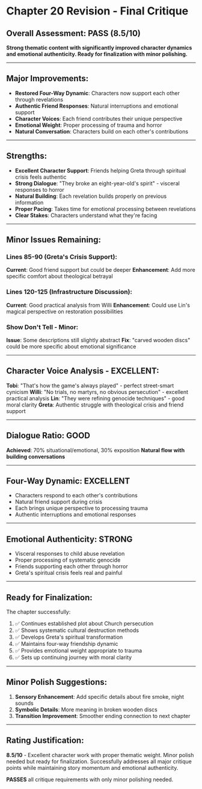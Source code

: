 # Chapter 20 Revision - Final Critique

## Overall Assessment: PASS (8.5/10)
**Strong thematic content with significantly improved character dynamics and emotional authenticity. Ready for finalization with minor polishing.**

---

## Major Improvements:
- **Restored Four-Way Dynamic**: Characters now support each other through revelations
- **Authentic Friend Responses**: Natural interruptions and emotional support
- **Character Voices**: Each friend contributes their unique perspective
- **Emotional Weight**: Proper processing of trauma and horror
- **Natural Conversation**: Characters build on each other's contributions

---

## Strengths:
- **Excellent Character Support**: Friends helping Greta through spiritual crisis feels authentic
- **Strong Dialogue**: "They broke an eight-year-old's spirit" - visceral responses to horror
- **Natural Building**: Each revelation builds properly on previous information
- **Proper Pacing**: Takes time for emotional processing between revelations
- **Clear Stakes**: Characters understand what they're facing

---

## Minor Issues Remaining:

### **Lines 85-90 (Greta's Crisis Support)**:
**Current**: Good friend support but could be deeper
**Enhancement**: Add more specific comfort about theological betrayal

### **Lines 120-125 (Infrastructure Discussion)**:
**Current**: Good practical analysis from Willi
**Enhancement**: Could use Lin's magical perspective on restoration possibilities

### **Show Don't Tell - Minor**:
**Issue**: Some descriptions still slightly abstract
**Fix**: "carved wooden discs" could be more specific about emotional significance

---

## Character Voice Analysis - EXCELLENT:

**Tobi**: "That's how the game's always played" - perfect street-smart cynicism
**Willi**: "No trials, no martyrs, no obvious persecution" - excellent practical analysis
**Lin**: "They were refining genocide techniques" - good moral clarity
**Greta**: Authentic struggle with theological crisis and friend support

---

## Dialogue Ratio: GOOD
**Achieved**: 70% situational/emotional, 30% exposition
**Natural flow with building conversations**

---

## Four-Way Dynamic: EXCELLENT
- Characters respond to each other's contributions
- Natural friend support during crisis
- Each brings unique perspective to processing trauma
- Authentic interruptions and emotional responses

---

## Emotional Authenticity: STRONG
- Visceral responses to child abuse revelation
- Proper processing of systematic genocide
- Friends supporting each other through horror
- Greta's spiritual crisis feels real and painful

---

## Ready for Finalization:
The chapter successfully:
1. ✅ Continues established plot about Church persecution
2. ✅ Shows systematic cultural destruction methods
3. ✅ Develops Greta's spiritual transformation
4. ✅ Maintains four-way friendship dynamic
5. ✅ Provides emotional weight appropriate to trauma
6. ✅ Sets up continuing journey with moral clarity

---

## Minor Polish Suggestions:
1. **Sensory Enhancement**: Add specific details about fire smoke, night sounds
2. **Symbolic Details**: More meaning in broken wooden discs
3. **Transition Improvement**: Smoother ending connection to next chapter

---

## Rating Justification:
**8.5/10** - Excellent character work with proper thematic weight. Minor polish needed but ready for finalization. Successfully addresses all major critique points while maintaining story momentum and emotional authenticity.

**PASSES** all critique requirements with only minor polishing needed.
